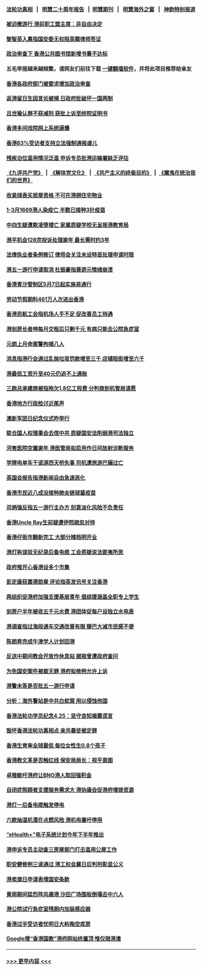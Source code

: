 #### [法轮功真相](https://github.com/gfw-breaker/truth/blob/master/README.md?t=0) &nbsp;&nbsp;|&nbsp;&nbsp; [明慧二十周年报告](https://github.com/gfw-breaker/mh-reports/blob/master/README.md?t=0) &nbsp;&nbsp;|&nbsp;&nbsp;[明慧期刊](https://github.com/gfw-breaker/mh-qikan) &nbsp;&nbsp;|&nbsp;&nbsp; [明慧海外之窗](https://github.com/gfw-breaker/mh-news/blob/master/README.md?t=0) &nbsp;&nbsp;|&nbsp;&nbsp; [神韵特别报道](https://github.com/gfw-breaker/mh-news/blob/master/shenyun.md?t=0)
#### [被迫撤游行 港前职工盟主席：非自由决定](../pages/nsc415/n13984510.md?t=05020343) 
#### [黎智英入禀指国安委无权阻英籍律师签证](../pages/nsc415/n13984474.md?t=05020343) 
#### [政治审查下 香港公共图书馆新增书量不达标](../pages/nsc415/n13984528.md?t=05020343) 
#### 五毛举报越来越频繁，请网友们前往下载 [一键翻墙软件](https://github.com/gfw-breaker/ssr-accounts)，并将此项目推荐给亲友
#### [香港各政府部门被要求增加政治审查](../pages/nsc415/n13984201.md?t=05020343) 
#### [返港留日生因言论被捕 日政府批破坏一国两制](../pages/nsc415/n13984109.md?t=05020343) 
#### [吕世瑜认罪不获减刑 获批上诉至终院证明书](../pages/nsc415/n13983301.md?t=05020343) 
#### [香港多间戏院网上系统逼爆](../pages/nsc415/n13983295.md?t=05020343) 
#### [香港83%受访者支持立法强制通报虐儿](../pages/nsc415/n13983289.md?t=05020343) 
#### [残疾泊位滥用情况泛滥 申诉专员批港运输署缺乏评估](../pages/nsc415/n13983252.md?t=05020343) 
#### [《九评共产党》](https://github.com/begood0513/9ping.md/blob/master/README.md) &nbsp;|&nbsp; [《解体党文化》](../../../../jtdwh.md/blob/master/README.md)  &nbsp;|&nbsp; [《共产主义的终极目的》](../../../../gczydzjmd.md/blob/master/README.md) &nbsp;|&nbsp; [《魔鬼在统治我们的世界》](../../../../mgztzwmdsj.md/blob/master/README.md) 
#### [收紧绿表买居屋资格 不可在港拥住宅物业](../pages/nsc415/n13983258.md?t=05020343) 
#### [1-3月1669港人染疫亡 半数已接种3针疫苗](../pages/nsc415/n13983232.md?t=05020343) 
#### [中四生疑遭欺凌堕楼亡 家属质疑学校无呈报港教育局](../pages/nsc415/n13983225.md?t=05020343) 
#### [港平机会128宗投诉处理逾年 最长需时约3年](../pages/nsc415/n13982490.md?t=05020343) 
#### [法律执业者条例修订 律师会关注未设特首处理申请时限](../pages/nsc415/n13982487.md?t=05020343) 
#### [港五一游行申请取消 杜振豪指黄迺元情绪崩溃](../pages/nsc415/n13982482.md?t=05020343) 
#### [香港青沙管制区5月7日起实施易通行](../pages/nsc415/n13982471.md?t=05020343) 
#### [劳动节假期料461万人次进出香港](../pages/nsc415/n13982466.md?t=05020343) 
#### [香港民航工会指机场人手不足 促改善员工待遇](../pages/nsc415/n13982455.md?t=05020343) 
#### [港㓥房长者呻每月交租后只剩千元 有病只能去公院急症室](../pages/nsc415/n13982447.md?t=05020343) 
#### [元朗上月命案警拘捕八人](../pages/nsc415/n13982432.md?t=05020343) 
#### [消息指港行会通过乱抛垃圾罚款增至三千 店铺阻街增至六千](../pages/nsc415/n13981805.md?t=05020343) 
#### [港最低工资升至40元仍追不上通胀](../pages/nsc415/n13981773.md?t=05020343) 
#### [三跑总承建商被指拖欠1.8亿工程费 分判商到机管局请愿](../pages/nsc415/n13981700.md?t=05020343) 
#### [香港地方行政检讨近尾声](../pages/nsc415/n13981769.md?t=05020343) 
#### [澳新军团日纪念仪式昨举行](../pages/nsc415/n13981753.md?t=05020343) 
#### [联合国人权理事会去信中共 质疑国安法削弱港司法独立](../pages/nsc415/n13981748.md?t=05020343) 
#### [河套医院空置逾年 港医管局拟启用作日间放射诊断服务](../pages/nsc415/n13981729.md?t=05020343) 
#### [学牌电单车干诺道西天桥失事 司机遭旅游巴辗过亡](../pages/nsc415/n13981712.md?t=05020343) 
#### [英国会报告指港新闻自由急速恶化](../pages/nsc415/n13981681.md?t=05020343) 
#### [香港市民近八成没接种肺炎链球菌疫苗](../pages/nsc415/n13981054.md?t=05020343) 
#### [邓炳强反指五一游行主办方 刻意淡化风险不负责任](../pages/nsc415/n13981046.md?t=05020343) 
#### [香港Uncle Ray生前疑遭伊院疏忽对待](../pages/nsc415/n13981025.md?t=05020343) 
#### [香港仔街市翻新完工 大部分摊档明开业](../pages/nsc415/n13981009.md?t=05020343) 
#### [港灯称误驳无纪录后备电缆 工会质疑说法匪夷所思](../pages/nsc415/n13980984.md?t=05020343) 
#### [政府推开心香港设多个市集](../pages/nsc415/n13980918.md?t=05020343) 
#### [彭定康获嘉德勋章 评论指英发讯号关注香港](../pages/nsc415/n13980946.md?t=05020343) 
#### [两组织促港府加强支援基层青年 倡综援涵盖全职专上学生](../pages/nsc415/n13980129.md?t=05020343) 
#### [㓥房户半年被收五千元水费 港团体促每户设独立水电表](../pages/nsc415/n13980109.md?t=05020343) 
#### [港调查指过海段通车交通改善有限 隧巴大减市民感不便](../pages/nsc415/n13980094.md?t=05020343) 
#### [陈朗昇完成牛津学人计划回港](../pages/nsc415/n13980057.md?t=05020343) 
#### [反送中期间教会开放作休息站 据报曾遭政府查问](../pages/nsc415/n13980041.md?t=05020343) 
#### [为免国安案件被裁无罪 港府拟修例允许上诉](../pages/nsc415/n13979984.md?t=05020343) 
#### [港警未答是否批五一游行申请](../pages/nsc415/n13979986.md?t=05020343) 
#### [分析：海外警站是中共白蚁窝 用以侵蚀他国](../pages/nsc415/n13979796.md?t=05020343) 
#### [香港法轮功学员纪念4.25：坚守良知揭露谎言](../pages/nsc415/n13979566.md?t=05020343) 
#### [毁坏香港法轮功真相点 亲共暴徒被定罪](../pages/nsc415/n13978994.md?t=05020343) 
#### [香港生育率全球最低 每位女性生0.8个孩子](../pages/nsc415/n13978681.md?t=05020343) 
#### [香港教文革是否触红线 保安局局长：视乎意图](../pages/nsc415/n13978656.md?t=05020343) 
#### [卓雅敏吁港府让BNO港人取回强积金](../pages/nsc415/n13977842.md?t=05020343) 
#### [自闭症照顾者支援服务需求大 港协康会促港府增拨资源](../pages/nsc415/n13977834.md?t=05020343) 
#### [港灯一后备电缆触发停电](../pages/nsc415/n13977828.md?t=05020343) 
#### [六款抽湿机潜在点燃风险 港机电署吁停用](../pages/nsc415/n13977818.md?t=05020343) 
#### [“eHealth+”电子系统计划今年下半年推出](../pages/nsc415/n13977808.md?t=05020343) 
#### [港申诉专员主动查三房屋部门打击滥用公屋工作](../pages/nsc415/n13977805.md?t=05020343) 
#### [职安健修例三读通过 港工权会冀日后判刑彰显公义](../pages/nsc415/n13977792.md?t=05020343) 
#### [港卖旗日申请表增国安条款](../pages/nsc415/n13977739.md?t=05020343) 
#### [黄雨期间猛烈阵风袭港 沙田广场围板倒塌击中六人](../pages/nsc415/n13976909.md?t=05020343) 
#### [港公院试行急症室残厕内加装感应器](../pages/nsc415/n13976896.md?t=05020343) 
#### [香港过半受访者忧明日大屿掏空库房](../pages/nsc415/n13976891.md?t=05020343) 
#### [Google搜“香港国歌”港府网站终置顶 惟仅限港澳](../pages/nsc415/n13976863.md?t=05020343) 

----
#### [ >>> 更早内容 <<< ](../indexes/nsc415-earlier.md)
